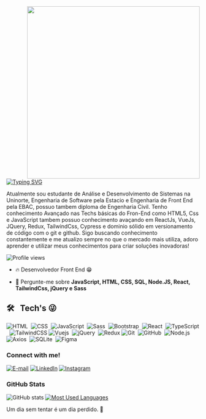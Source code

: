 <img align="right" height="450em" src="https://raw.githubusercontent.com/gist/LopesA95/fe67eb3a5794edd949becf0e62e88380/raw/62bed68da7d44b38a1e49a20da7cb44c062917b7/githubcard.svg"/>

[![Typing SVG](https://readme-typing-svg.demolab.com?font=Roboto+Slab&weight=200&size=25&pause=1000&color=F77709&multiline=true&random=false&width=550&lines=Ol%C3%A1%2C+me+chamo+Anderson!+Seja+bem+vindo+%F0%9F%98%81)](https://git.io/typing-svg)

<p align="left">Atualmente sou estudante de Análise e Desenvolvimento de Sistemas na Uninorte, Engenharia de Software pela Estacio e Engenharia de Front End pela EBAC, possuo tambem diploma de Engenharia Civil.
Tenho conhecimento Avançado nas Techs básicas do Fron-End como HTML5, Css e JavaScript tambem possuo conhecimento avaçando em ReactJs, VueJs, JQuery, Redux, TailwindCss, Cypress e dominio sólido em versionamento de código com o git e github.
Sigo buscando conhecimento constantemente e me atualizo sempre no que o mercado mais utiliza, adoro aprender e utilizar meus conhecimentos para criar soluções inovadoras!

<p align="left"> <img src="https://komarev.com/ghpvc/?username=lopesa95&color=green" alt="Profile views" /> </p>

</details>

- 🔥 Desenvolvedor Front End 😁

- 💬 Pergunte-me sobre **JavaScript, HTML, CSS, SQL, Node.JS, React, TailwindCss, jQuery e Sass**

## 🛠 &nbsp; Tech's 😜

![HTML](https://img.shields.io/badge/HTML5-E34F26?style=for-the-badge&logo=html5&logoColor=white)&nbsp;
![CSS](https://img.shields.io/badge/CSS3-1572B6?style=for-the-badge&logo=css3&logoColor=white)&nbsp;
![JavaScript](https://img.shields.io/badge/JavaScript-323330?style=for-the-badge&logo=javascript&logoColor=F7DF1E)&nbsp;
![Sass](https://img.shields.io/badge/Sass-CC6699?style=for-the-badge&logo=sass&logoColor=white)&nbsp;
![Bootstrap](https://img.shields.io/badge/Bootstrap-563D7C?style=for-the-badge&logo=bootstrap&logoColor=white)&nbsp;
![React](https://img.shields.io/badge/React-20232A?style=for-the-badge&logo=react&logoColor=61DAFB)&nbsp;
![TypeScript](https://img.shields.io/badge/Typescript-20232A?style=for-the-badge&logo=typescript&logoColor=61DAFB)&nbsp;
![TailwindCSS](https://img.shields.io/badge/tailwindcss-%2338B2AC.svg?style=for-the-badge&logo=tailwind-css&logoColor=white)
![Vuejs](https://img.shields.io/badge/Vue%20js-35495E?style=for-the-badge&logo=vuedotjs&logoColor=4FC08D)&nbsp;
![jQuery](https://img.shields.io/badge/jQuery-0769AD?style=for-the-badge&logo=jquery&logoColor=white)&nbsp;
![Redux](https://img.shields.io/badge/redux-%23593d88.svg?style=for-the-badge&logo=redux&logoColor=white)
![Git](https://img.shields.io/badge/GIT-E44C30?style=for-the-badge&logo=git&logoColor=white)&nbsp;
![GitHub](https://img.shields.io/badge/GitHub-100000?style=for-the-badge&logo=github&logoColor=white)&nbsp;
![Node.js](https://img.shields.io/badge/Node%20js-339933?style=for-the-badge&logo=nodedotjs&logoColor=white)&nbsp;
![Axios](https://img.shields.io/badge/axios-671ddf?&style=for-the-badge&logo=axios&logoColor=white)&nbsp;
![SQLite](https://img.shields.io/badge/Sqlite-003B57?style=for-the-badge&logo=sqlite&logoColor=white)&nbsp;
![Figma](https://img.shields.io/badge/figma-%23F24E1E.svg?style=for-the-badge&logo=figma&logoColor=white)


<h3 align="left">Connect with me!</h3>

[![E-mail](https://img.shields.io/badge/-Email-000?style=for-the-badge&logo=microsoft-outlook&logoColor=FF5733&color:FFF)](mailto:developes.anderson@gmail.com)
[![LinkedIn](https://img.shields.io/badge/-LinkedIn-000?style=for-the-badge&logo=linkedin&logoColor=FF5733&color:FFF)](https://www.linkedin.com/in/andersonloopzdev/)
[![Instagram](https://img.shields.io/badge/-Instagram-000?style=for-the-badge&logo=instagram&logoColor=FF5733&color:FFF)](https://www.instagram.com/_dev.lops/)

<h3>GitHub Stats</h3>

![GitHub stats](https://github-readme-stats-git-masterrstaa-rickstaa.vercel.app/api?username=lopesa95&hide_title=true&show_icons=true&include_all_commits=false&count_private=true&line_height=30&hide=issues&bg_color=000&title_color=FF5733&text_color=FFF&border_radius=3&border_color=FF5733&icon_color=FF5733&theme=jolly)
[![Most Used Languages](https://github-readme-stats-git-masterrstaa-rickstaa.vercel.app/api/top-langs/?username=lopesa95&line_height=10&card_width=300&layout=compact&hide_title=false&count_private=true&langs_count=5&show_icons=true&title_color=FF5733&hide=html,css&bg_color=000&text_color=FF5733&border_radius=3&border_color=FF5733&count_private=true)](https://github.com/lopesa95/github-readme-stats)
<br>

<p>Um dia sem tentar é um dia perdido. 👣</p>

<!--
<picture>
  <source media="(prefers-color-scheme: dark)" srcset="https://raw.githubusercontent.com/lopesa95/lopesa95/output/github-contribution-grid-snake-dark.svg">
  <source media="(prefers-color-scheme: light)" srcset="https://raw.githubusercontent.com/lopesa95/lopesa95/output/github-contribution-grid-snake.svg">
  <img alt="github contribution grid snake animation" src="https://raw.githubusercontent.com/lopesa95/lopesa95/output/github-contribution-grid-snake.svg">
</picture>
<br><br>
<!--




<!--

<!--

Here are some ideas to get you started:

- 🔭 I’m currently working on ...
- 🌱 I’m currently learning ...
- 👯 I’m looking to collaborate on ...
- 🤔 I’m looking for help with ...
- 💬 Ask me about ...
- 📫 How to reach me: ...
- 😄 Pronouns: ...
- ⚡ Fun fact: ...
-->

